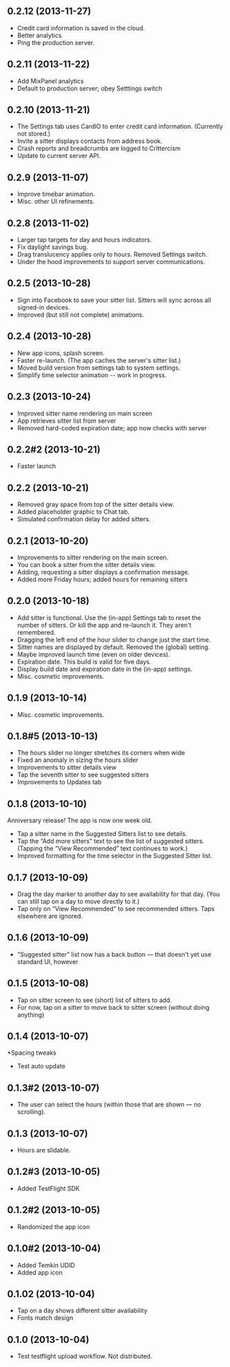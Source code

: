 ## 0.2.12 (2013-11-27)
* Credit card information is saved in the cloud.
* Better analytics
* Ping the production server.

## 0.2.11 (2013-11-22)
* Add MixPanel analytics
* Default to production server; obey Setttings switch

## 0.2.10 (2013-11-21)
* The Settings tab uses CardIO to enter credit card information. (Currently not stored.)
* Invite a sitter displays contacts from address book.
* Crash reports and breadcrumbs are logged to Crittercism
* Update to current server API.

## 0.2.9 (2013-11-07)
* Improve timebar animation.
* Misc. other UI refinements.

## 0.2.8 (2013-11-02)
* Larger tap targets for day and hours indicators.
* Fix daylight savings bug.
* Drag translucency applies only to hours. Removed Settings switch.
* Under the hood improvements to support server communications.

## 0.2.5 (2013-10-28)
* Sign into Facebook to save your sitter list. Sitters will sync across all signed-in devices.
* Improved (but still not complete) animations.

## 0.2.4 (2013-10-28)
* New app icons, splash screen.
* Faster re-launch. (The app caches the server's sitter list.)
* Moved build version from settings tab to system settings.
* Simplify time selector animation -- work in progress.

## 0.2.3 (2013-10-24)
* Improved sitter name rendering on main screen
* App retrieves sitter list from server
* Removed hard-coded expiration date; app now checks with server

## 0.2.2#2 (2013-10-21)
* Faster launch

## 0.2.2 (2013-10-21)
* Removed gray space from top of the sitter details view.
* Added placeholder graphic to Chat tab.
* Simulated confirmation delay for added sitters.

## 0.2.1 (2013-10-20)
* Improvements to sitter rendering on the main screen.
* You can book a sitter from the sitter details view.
* Adding, requesting a sitter displays a confirmation message.
* Added more Friday hours; added hours for remaining sitters

## 0.2.0 (2013-10-18)
* Add sitter is functional.
Use the (in-app) Settings tab to reset the number of sitters.
Or kill the app and re-launch it. They aren't remembered.
* Dragging the left end of the hour slider to change just the start time.
* Sitter names are displayed by default. Removed the (global) setting.
* Maybe improved launch time (even on older devices).
* Expiration date. This build is valid for five days.
* Display build date and expiration date in the (in-app) settings.
* Misc. cosmetic improvements.

## 0.1.9 (2013-10-14)
* Misc. cosmetic improvements.

## 0.1.8#5 (2013-10-13)
* The hours slider no longer stretches its corners when wide
* Fixed an anomaly in sizing the hours slider
* Improvements to sitter details view
* Tap the seventh sitter to see suggested sitters
* Improvements to Updates tab

## 0.1.8 (2013-10-10)
Anniversary release! The app is now one week old.
* Tap a sitter name in the Suggested Sitters list to see details.
* Tap the “Add more sitters” text to see the list of suggested sitters. (Tapping the “View Recommended” text continues to work.)
* Improved formatting for the time selector in the Suggested Sitter list.

## 0.1.7 (2013-10-09)
* Drag the day marker to another day to see availability for that day. (You can still tap on a day to move directly to it.)
* Tap only on “View Recommended” to see recommended sitters. Taps elsewhere are ignored.

## 0.1.6 (2013-10-09)
* “Suggested sitter” list now has a back button — that doesn't yet use standard UI, however

## 0.1.5 (2013-10-08)
* Tap on sitter screen to see (short) list of sitters to add.
* For now, tap on a sitter to move back to sitter screen (without doing anything)

## 0.1.4 (2013-10-07)
*Spacing tweaks
* Test auto update

## 0.1.3#2 (2013-10-07)
* The user can select the hours (within those that are shown — no scrolling).

## 0.1.3 (2013-10-07)
* Hours are slidable.

## 0.1.2#3 (2013-10-05)
* Added TestFlight SDK

## 0.1.2#2 (2013-10-05)
* Randomized the app icon

## 0.1.0#2 (2013-10-04)
* Added Temkin UDID
* Added app icon

## 0.1.02 (2013-10-04)
* Tap on a day shows different sitter availability
* Fonts match design

## 0.1.0 (2013-10-04)
* Test testflight upload workflow. Not distributed.
